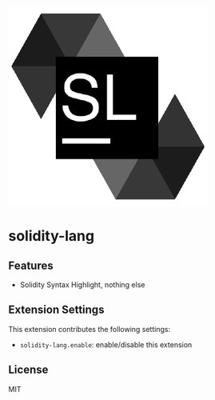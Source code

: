 ![](assets/solidity.png)

# solidity-lang


## Features

- Solidity Syntax Highlight, nothing else

## Extension Settings

This extension contributes the following settings:

* `solidity-lang.enable`: enable/disable this extension

## License

MIT
